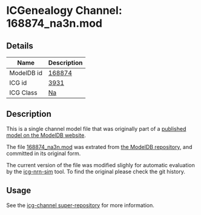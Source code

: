 # ICGenealogy Channel: 168874\_na3n.mod

## Details

Name | Description
---- | -----------
ModelDB id | [168874](http://senselab.med.yale.edu/ModelDB/ShowModel.cshtml?model=168874)
ICG id | [3931](http://icg.neurotheory.ox.ac.uk/channels/2/3931)
ICG Class | [Na](http://icg.neurotheory.ox.ac.uk/channels/2)

## Description

This is a single channel model file that was originally part of a [published model on the ModelDB website](http://senselab.med.yale.edu/mModelDB/ShowModel.cshtml?model=168874).


The file [168874\_na3n.mod](168874_na3n.mod) was extrated from [the ModelDB repository](http://senselab.med.yale.edu/ModelDB/ShowModel.cshtml?model=168874), and committed in its original form.

The current version of the file was modified slighly for automatic evaluation by the [icg-nrn-sim](https://github.com/icgenealogy/icg-nrn-sim) tool. To find the original please check the git history.


## Usage

See the [icg-channel super-repository](https://github.com/icgenealogy/icg-channels) for more information.